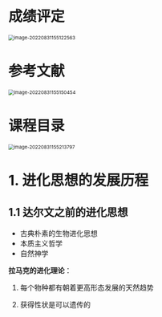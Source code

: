 # 成绩评定

<img src="D:\Typora_CACHE\image-20220831155122563.png" alt="image-20220831155122563" style="zoom:67%;" />

# 参考文献

<img src="D:\Typora_CACHE\image-20220831155150454.png" alt="image-20220831155150454" style="zoom:67%;" />

# 课程目录

<img src="D:\Typora_CACHE\image-20220831155213797.png" alt="image-20220831155213797" style="zoom:67%;" />

# 1. 进化思想的发展历程

## 1.1 达尔文之前的进化思想

* 古典朴素的生物进化思想
* 本质主义哲学
* 自然神学

**拉马克的进化理论**：

1. 每个物种都有朝着更高形态发展的天然趋势

2. 获得性状是可以遗传的